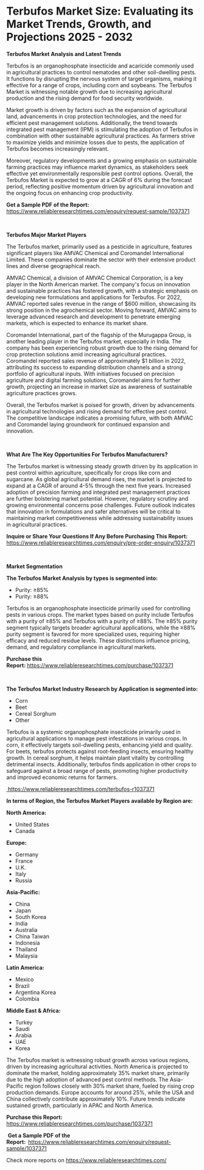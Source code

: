 <p><h1>Terbufos Market Size: Evaluating its Market Trends, Growth, and Projections 2025 - 2032</h1></p><p><strong>Terbufos Market Analysis and Latest Trends</strong></p>
<p><p>Terbufos is an organophosphate insecticide and acaricide commonly used in agricultural practices to control nematodes and other soil-dwelling pests. It functions by disrupting the nervous system of target organisms, making it effective for a range of crops, including corn and soybeans. The Terbufos Market is witnessing notable growth due to increasing agricultural production and the rising demand for food security worldwide.</p><p>Market growth is driven by factors such as the expansion of agricultural land, advancements in crop protection technologies, and the need for efficient pest management solutions. Additionally, the trend towards integrated pest management (IPM) is stimulating the adoption of Terbufos in combination with other sustainable agricultural practices. As farmers strive to maximize yields and minimize losses due to pests, the application of Terbufos becomes increasingly relevant.</p><p>Moreover, regulatory developments and a growing emphasis on sustainable farming practices may influence market dynamics, as stakeholders seek effective yet environmentally responsible pest control options. Overall, the Terbufos Market is expected to grow at a CAGR of 6% during the forecast period, reflecting positive momentum driven by agricultural innovation and the ongoing focus on enhancing crop productivity.</p></p>
<p><strong>Get a Sample PDF of the Report:&nbsp;</strong> <a href="https://www.reliableresearchtimes.com/enquiry/request-sample/1037371?utm_campaign=2143&utm_medium=2&utm_source=Github&utm_content=ia&utm_term=30012025&utm_id=terbufos">https://www.reliableresearchtimes.com/enquiry/request-sample/1037371</a></p>
<p>&nbsp;</p>
<p><strong>Terbufos Major Market Players</strong></p>
<p><p>The Terbufos market, primarily used as a pesticide in agriculture, features significant players like AMVAC Chemical and Coromandel International Limited. These companies dominate the sector with their extensive product lines and diverse geographical reach.</p><p>AMVAC Chemical, a division of AMVAC Chemical Corporation, is a key player in the North American market. The company's focus on innovation and sustainable practices has fostered growth, with a strategic emphasis on developing new formulations and applications for Terbufos. For 2022, AMVAC reported sales revenue in the range of $600 million, showcasing its strong position in the agrochemical sector. Moving forward, AMVAC aims to leverage advanced research and development to penetrate emerging markets, which is expected to enhance its market share.</p><p>Coromandel International, part of the flagship of the Murugappa Group, is another leading player in the Terbufos market, especially in India. The company has been experiencing robust growth due to the rising demand for crop protection solutions amid increasing agricultural practices. Coromandel reported sales revenue of approximately $1 billion in 2022, attributing its success to expanding distribution channels and a strong portfolio of agricultural inputs. With initiatives focused on precision agriculture and digital farming solutions, Coromandel aims for further growth, projecting an increase in market size as awareness of sustainable agriculture practices grows.</p><p>Overall, the Terbufos market is poised for growth, driven by advancements in agricultural technologies and rising demand for effective pest control. The competitive landscape indicates a promising future, with both AMVAC and Coromandel laying groundwork for continued expansion and innovation.</p></p>
<p>&nbsp;</p>
<p><strong>What Are The Key Opportunities For Terbufos Manufacturers?</strong></p>
<p><p>The Terbufos market is witnessing steady growth driven by its application in pest control within agriculture, specifically for crops like corn and sugarcane. As global agricultural demand rises, the market is projected to expand at a CAGR of around 4-5% through the next five years. Increased adoption of precision farming and integrated pest management practices are further bolstering market potential. However, regulatory scrutiny and growing environmental concerns pose challenges. Future outlook indicates that innovation in formulations and safer alternatives will be critical to maintaining market competitiveness while addressing sustainability issues in agricultural practices.</p></p>
<p><strong>Inquire or Share Your Questions If Any Before Purchasing This Report:</strong> <a href="https://www.reliableresearchtimes.com/enquiry/pre-order-enquiry/1037371?utm_campaign=2143&utm_medium=2&utm_source=Github&utm_content=ia&utm_term=30012025&utm_id=terbufos">https://www.reliableresearchtimes.com/enquiry/pre-order-enquiry/1037371</a></p>
<p>&nbsp;</p>
<p><strong>Market Segmentation</strong></p>
<p><strong>The Terbufos Market Analysis by types is segmented into:</strong></p>
<p><ul><li>Purity: ≥85%</li><li>Purity: ≥88%</li></ul></p>
<p><p>Terbufos is an organophosphate insecticide primarily used for controlling pests in various crops. The market types based on purity include Terbufos with a purity of ≥85% and Terbufos with a purity of ≥88%. The ≥85% purity segment typically targets broader agricultural applications, while the ≥88% purity segment is favored for more specialized uses, requiring higher efficacy and reduced residue levels. These distinctions influence pricing, demand, and regulatory compliance in agricultural markets.</p></p>
<p><strong>Purchase this Report:&nbsp;</strong><a href="https://www.reliableresearchtimes.com/purchase/1037371?utm_campaign=2143&utm_medium=2&utm_source=Github&utm_content=ia&utm_term=30012025&utm_id=terbufos">https://www.reliableresearchtimes.com/purchase/1037371</a></p>
<p>&nbsp;</p>
<p><strong>The Terbufos Market Industry Research by Application is segmented into:</strong></p>
<p><ul><li>Corn</li><li>Beet</li><li>Cereal Sorghum</li><li>Other</li></ul></p>
<p><p>Terbufos is a systemic organophosphate insecticide primarily used in agricultural applications to manage pest infestations in various crops. In corn, it effectively targets soil-dwelling pests, enhancing yield and quality. For beets, terbufos protects against root-feeding insects, ensuring healthy growth. In cereal sorghum, it helps maintain plant vitality by controlling detrimental insects. Additionally, terbufos finds application in other crops to safeguard against a broad range of pests, promoting higher productivity and improved economic returns for farmers.</p></p>
<p><a href="https://www.reliableresearchtimes.com/terbufos-r1037371?utm_campaign=2143&utm_medium=2&utm_source=Github&utm_content=ia&utm_term=30012025&utm_id=terbufos">&nbsp;https://www.reliableresearchtimes.com/terbufos-r1037371</a></p>
<p><strong>In terms of Region, the Terbufos Market Players available by Region are:</strong></p>
<p>
    <p> <strong> North America: </strong>
        <ul>
            <li>United States</li>
            <li>Canada</li>
        </ul>
        </p> 
    <p> <strong> Europe: </strong>
        <ul>
            <li>Germany</li>
            <li>France</li>
            <li>U.K.</li>
            <li>Italy</li>
            <li>Russia</li>
        </ul>
        </p> 
    <p> <strong> Asia-Pacific: </strong>
        <ul>
            <li>China</li>
            <li>Japan</li>
            <li>South Korea</li>
            <li>India</li>
            <li>Australia</li>
            <li>China Taiwan</li>
            <li>Indonesia</li>
            <li>Thailand</li>
            <li>Malaysia</li>
        </ul>
        </p> 
    <p> <strong> Latin America: </strong>
        <ul>
            <li>Mexico</li>
            <li>Brazil</li>
            <li>Argentina Korea</li>
            <li>Colombia</li>
        </ul>
        </p> 
    <p> <strong> Middle East & Africa: </strong>
        <ul>
            <li>Turkey</li>
            <li>Saudi</li>
            <li>Arabia</li>
            <li>UAE</li>
            <li>Korea</li>
        </ul>
    </p>
    </p>
<p><p>The Terbufos market is witnessing robust growth across various regions, driven by increasing agricultural activities. North America is projected to dominate the market, holding approximately 35% market share, primarily due to the high adoption of advanced pest control methods. The Asia-Pacific region follows closely with 30% market share, fueled by rising crop production demands. Europe accounts for around 25%, while the USA and China collectively contribute approximately 10%. Future trends indicate sustained growth, particularly in APAC and North America.</p></p>
<p><strong>Purchase this Report: </strong><a href="https://www.reliableresearchtimes.com/purchase/1037371?utm_campaign=2143&utm_medium=2&utm_source=Github&utm_content=ia&utm_term=30012025&utm_id=terbufos">https://www.reliableresearchtimes.com/purchase/1037371</a></p>
<p>&nbsp;<strong>Get a Sample PDF of the Report:&nbsp;&nbsp;</strong><a href="https://www.reliableresearchtimes.com/enquiry/request-sample/1037371?utm_campaign=2143&utm_medium=2&utm_source=Github&utm_content=ia&utm_term=30012025&utm_id=terbufos">https://www.reliableresearchtimes.com/enquiry/request-sample/1037371</a></p>
<p><strong></strong></p>
<p>Check more reports on <a href="https://www.reliableresearchtimes.com/?utm_campaign=2143&utm_medium=2&utm_source=Github&utm_content=ia&utm_term=30012025&utm_id=terbufos">https://www.reliableresearchtimes.com/</a></p>